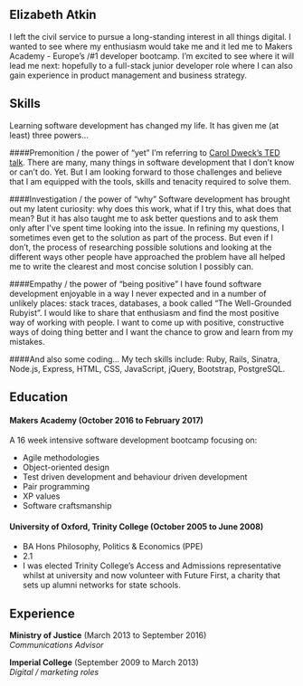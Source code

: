 ## Elizabeth Atkin

I left the civil service to pursue a long-standing interest in all things digital. I wanted to see where my enthusiasm would take me and it led me to Makers Academy - Europe’s /#1 developer bootcamp. I’m excited to see where it will lead me next: hopefully to a full-stack junior developer role where I can also gain experience in product management and business strategy.

## Skills

Learning software development has changed my life. It has given me (at least) three powers...

####Premonition / the power of “yet”
I’m referring to [Carol Dweck’s TED talk](https://www.ted.com/talks/carol_dweck_the_power_of_believing_that_you_can_improve). There are many, many things in software development that I don’t know or can’t do. Yet. But I am looking forward to those challenges and believe that I am equipped with the tools, skills and tenacity required to solve them.

####Investigation / the power of “why”
Software development has brought out my latent curiosity: why does this work, what if I try this, what does that mean? But it has also taught me to ask better questions and to ask them only after I've spent time looking into the issue. In refining my questions, I sometimes even get to the solution as part of the process. But even if I don’t, the process of researching possible solutions and looking at the different ways other people have approached the problem have all helped me to write the clearest and most concise solution I possibly can.

####Empathy / the power of “being positive”
I have found software development enjoyable in a way I never expected and in a number of unlikely places: stack traces, databases, a book called “The Well-Grounded Rubyist”. I would like to share that enthusiasm and find the most positive way of working with people. I want to come up with positive, constructive ways of doing thing better and I want the chance to grow and learn from my mistakes.

####And also some coding...
My tech skills include: Ruby, Rails, Sinatra, Node.js, Express, HTML, CSS, JavaScript, jQuery, Bootstrap, PostgreSQL.

## Education

#### Makers Academy (October 2016 to February 2017)

A 16 week intensive software development bootcamp focusing on:
- Agile methodologies
- Object-oriented design
- Test driven development and behaviour driven development
- Pair programming
- XP values
- Software craftsmanship

#### University of Oxford, Trinity College (October 2005 to June 2008)

- BA Hons Philosophy, Politics & Economics (PPE)
- 2.1
- I was elected Trinity College’s Access and Admissions representative whilst at university and now volunteer with Future First, a charity that sets up alumni networks for state schools.

## Experience

**Ministry of Justice** (March 2013 to September 2016)    
*Communications Advisor*

**Imperial College** (September 2009 to March 2013)   
*Digital / marketing roles*  
